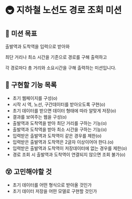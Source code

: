 # 🚇 지하철 노선도 경로 조회 미션

## 🎯 미션 목표

출발역과 도착역을 입력으로 받아와

최단 거리나 최소 시간을 기준으로 경로를 구해 출력하고

각 경로마다 총 거리와 소요시간을 구해 출력하는 미션입니다.

## 📝 구현할 기능 목록

- 초기 웹페이지를 구성(o)
- 시작 시 역, 노선, 구간데이터를 받아오도록 구현(o)
- 초기 데이터를 받으면 데이터 형태에 따라 알맞게 저장(o)
- 결과를 보여주는 웹을 구성(o)
- 출발역과 도착역을 받아 최단 거리를 구하는 기능(o)
- 출발역과 도착역을 받아 최소 시간을 구하는 기능(o)
- 입력받은 출발역과 도착역이 같은 경우를 제한(o)
- 입력받은 출발역과 도착역은 2글자 이상이어야 한다.(o)
- 입력받은 출발역과 도착역이 저장데이터에 없는 경우를 제한(o)
- 경로 조회 시 출발역과 도착역이 연결되지 않으면 조회 불가(o)

## 😵 고민해야할 것

- 초기 데이터를 어떤 형식으로 받아올 것인가
- 초기 데이터 저장을 어떤 모델로 구현할 것인가